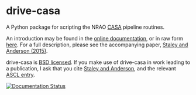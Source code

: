 # drive-casa

A Python package for scripting the NRAO [CASA](http://casa.nrao.edu) 
pipeline routines.

An introduction may be found in the 
[online documentation](http://drive-casa.readthedocs.org), or in raw form
[here](documentation/source/introduction.rst).
For a full description, please see the accompanying paper, 
[Staley and Anderson  (2015)](https://github.com/timstaley/automated-radio-imaging-paper).

drive-casa is [BSD licensed](LICENCE.txt). 
If you make use of drive-casa in work leading to a publication, I ask that
you cite 
[Staley and Anderson](https://github.com/timstaley/automated-radio-imaging-paper),
and the relevant [ASCL entry](http://ascl.net/1504.006).


[![Documentation Status](https://readthedocs.org/projects/drive-casa/badge/?version=latest)](https://readthedocs.org/projects/drive-casa/?badge=latest)


